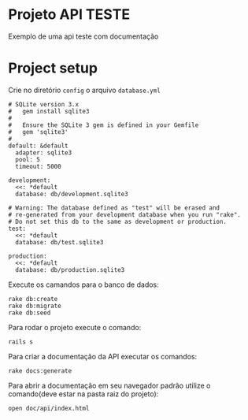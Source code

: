 # Projeto API TESTE

Exemplo de uma api teste com documentação

# Project setup

Crie no diretório `config` o arquivo `database.yml`

```
# SQLite version 3.x
#   gem install sqlite3
#
#   Ensure the SQLite 3 gem is defined in your Gemfile
#   gem 'sqlite3'
#
default: &default
  adapter: sqlite3
  pool: 5
  timeout: 5000

development:
  <<: *default
  database: db/development.sqlite3

# Warning: The database defined as "test" will be erased and
# re-generated from your development database when you run "rake".
# Do not set this db to the same as development or production.
test:
  <<: *default
  database: db/test.sqlite3

production:
  <<: *default
  database: db/production.sqlite3

```

Execute os camandos para o banco de dados:

```
rake db:create
rake db:migrate
rake db:seed
```

Para rodar o projeto execute o comando:

```
rails s
```

Para criar a documentação da API executar os comandos:

```
rake docs:generate
```

Para abrir a documentação em seu navegador padrão utilize o comando(deve estar na pasta raiz do projeto):

```
open doc/api/index.html
```